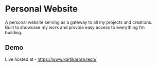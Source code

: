 
# Personal Website

A personal website serving as a gateway to all my projects and creations. Built to showcase my work and provide easy access to everything I’m building.

## Demo

Live hosted at - https://www.kartikarora.tech/


